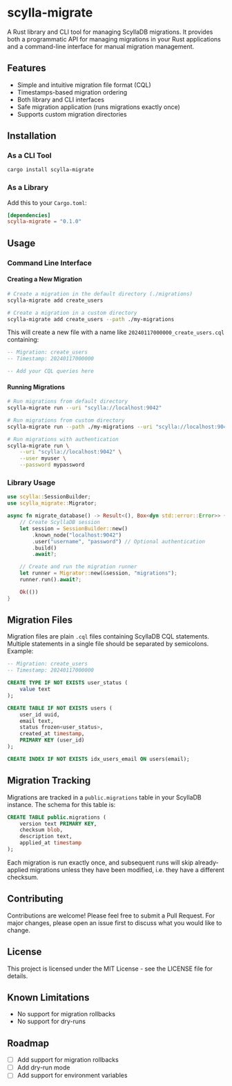 # scylla-migrate

A Rust library and CLI tool for managing ScyllaDB migrations. It provides both a programmatic API for managing migrations in your Rust applications and a command-line interface for manual migration management.

## Features

- Simple and intuitive migration file format (CQL)
- Timestamps-based migration ordering
- Both library and CLI interfaces
- Safe migration application (runs migrations exactly once)
- Supports custom migration directories

## Installation

### As a CLI Tool

```bash
cargo install scylla-migrate
```

### As a Library

Add this to your `Cargo.toml`:

```toml
[dependencies]
scylla-migrate = "0.1.0"
```

## Usage

### Command Line Interface

#### Creating a New Migration

```bash
# Create a migration in the default directory (./migrations)
scylla-migrate add create_users

# Create a migration in a custom directory
scylla-migrate add create_users --path ./my-migrations
```

This will create a new file with a name like `20240117000000_create_users.cql` containing:

```sql
-- Migration: create_users
-- Timestamp: 20240117000000

-- Add your CQL queries here
```

#### Running Migrations

```bash
# Run migrations from default directory
scylla-migrate run --uri "scylla://localhost:9042"

# Run migrations from custom directory
scylla-migrate run --path ./my-migrations --uri "scylla://localhost:9042"

# Run migrations with authentication
scylla-migrate run \
    --uri "scylla://localhost:9042" \
    --user myuser \
    --password mypassword
```

### Library Usage

```rust
use scylla::SessionBuilder;
use scylla_migrate::Migrator;

async fn migrate_database() -> Result<(), Box<dyn std::error::Error>> {
    // Create ScyllaDB session
    let session = SessionBuilder::new()
        .known_node("localhost:9042")
        .user("username", "password") // Optional authentication
        .build()
        .await?;

    // Create and run the migration runner
    let runner = Migrator::new(&session, "migrations");
    runner.run().await?;

    Ok(())
}
```

## Migration Files

Migration files are plain `.cql` files containing ScyllaDB CQL statements. Multiple statements in a single file should be separated by semicolons. Example:

```sql
-- Migration: create_users
-- Timestamp: 20240117000000

CREATE TYPE IF NOT EXISTS user_status (
    value text
);

CREATE TABLE IF NOT EXISTS users (
    user_id uuid,
    email text,
    status frozen<user_status>,
    created_at timestamp,
    PRIMARY KEY (user_id)
);

CREATE INDEX IF NOT EXISTS idx_users_email ON users(email);
```

## Migration Tracking

Migrations are tracked in a `public.migrations` table in your ScyllaDB instance. The schema for this table is:

```sql
CREATE TABLE public.migrations (
    version text PRIMARY KEY,
    checksum blob,
    description text,
    applied_at timestamp
);
```

Each migration is run exactly once, and subsequent runs will skip already-applied migrations unless they have been modified, i.e. they have a different checksum.

## Contributing

Contributions are welcome! Please feel free to submit a Pull Request. For major changes, please open an issue first to discuss what you would like to change.

## License

This project is licensed under the MIT License - see the LICENSE file for details.

## Known Limitations

- No support for migration rollbacks
- No support for dry-runs

## Roadmap

- [ ] Add support for migration rollbacks
- [ ] Add dry-run mode
- [ ] Add support for environment variables
